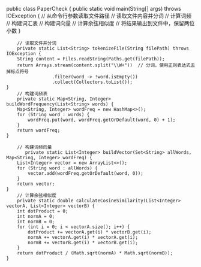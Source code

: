  public class PaperCheck {
     public static void main(String[] args) throws IOException {
            // 从命令行参数读取文件路径
            // 读取文件内容并分词
            // 计算词频
            // 构建词汇表
            // 构建词向量
            // 计算余弦相似度
            // 将结果输出到文件中，保留两位小数
     }

        // 读取文件并分词
        private static List<String> tokenizeFile(String filePath) throws IOException {
        String content = Files.readString(Paths.get(filePath));
        return Arrays.stream(content.split("\\W+"))  // 分词，使用正则表达式去掉标点符号
                     .filter(word -> !word.isEmpty())
                     .collect(Collectors.toList());
    }
        // 构建词频表
        private static Map<String, Integer> buildWordFrequency(List<String> words) {
        Map<String, Integer> wordFreq = new HashMap<>();
        for (String word : words) {
            wordFreq.put(word, wordFreq.getOrDefault(word, 0) + 1);
        }
        return wordFreq;
    }

        // 构建词频向量
           private static List<Integer> buildVector(Set<String> allWords, Map<String, Integer> wordFreq) {
        List<Integer> vector = new ArrayList<>();
        for (String word : allWords) {
            vector.add(wordFreq.getOrDefault(word, 0));
        }
        return vector;
    }
        // 计算余弦相似度
        private static double calculateCosineSimilarity(List<Integer> vectorA, List<Integer> vectorB) {
        int dotProduct = 0;
        int normA = 0;
        int normB = 0;
        for (int i = 0; i < vectorA.size(); i++) {
            dotProduct += vectorA.get(i) * vectorB.get(i);
            normA += vectorA.get(i) * vectorA.get(i);
            normB += vectorB.get(i) * vectorB.get(i);
        }
        return dotProduct / (Math.sqrt(normA) * Math.sqrt(normB));
    }


